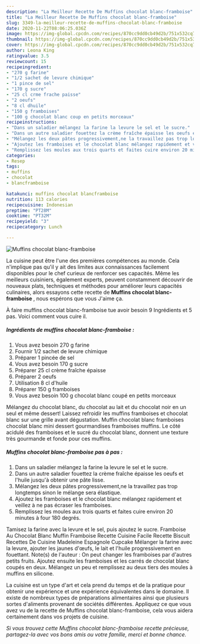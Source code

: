 ```yaml
---
description: "La Meilleur Recette De Muffins chocolat blanc-framboise"
title: "La Meilleur Recette De Muffins chocolat blanc-framboise"
slug: 3349-la-meilleur-recette-de-muffins-chocolat-blanc-framboise
date: 2020-11-22T08:06:25.036Z
image: https://img-global.cpcdn.com/recipes/870cc9dd0cb49d2b/751x532cq70/muffins-chocolat-blanc-framboise-photo-principale-de-la-recette.jpg
thumbnail: https://img-global.cpcdn.com/recipes/870cc9dd0cb49d2b/751x532cq70/muffins-chocolat-blanc-framboise-photo-principale-de-la-recette.jpg
cover: https://img-global.cpcdn.com/recipes/870cc9dd0cb49d2b/751x532cq70/muffins-chocolat-blanc-framboise-photo-principale-de-la-recette.jpg
author: Leona King
ratingvalue: 3.5
reviewcount: 15
recipeingredient:
- "270 g farine"
- "1/2 sachet de levure chimique"
- "1 pince de sel"
- "170 g sucre"
- "25 cl crme frache paisse"
- "2 oeufs"
- "8 cl dhuile"
- "150 g framboises"
- "100 g chocolat blanc coup en petits morceaux"
recipeinstructions:
- "Dans un saladier mélangez la farine la levure le sel et le sucre."
- "Dans un autre saladier fouettez la crème fraîche épaisse les oeufs et l&#39;huile jusqu&#39;à obtenir une pâte lisse."
- "Mélangez les deux pâtes progressivement,ne la travaillez pas trop longtemps sinon le mélange sera élastique."
- "Ajoutez les framboises et le chocolat blanc mélangez rapidement et veillez à ne pas écraser les framboises."
- "Remplissez les moules aux trois quarts et faites cuire environ 20 minutes à four 180 degrés."
categories:
- Resep
tags:
- muffins
- chocolat
- blancframboise

katakunci: muffins chocolat blancframboise 
nutrition: 113 calories
recipecuisine: Indonesian
preptime: "PT28M"
cooktime: "PT32M"
recipeyield: "3"
recipecategory: Lunch

---
```



![Muffins chocolat blanc-framboise](https://img-global.cpcdn.com/recipes/870cc9dd0cb49d2b/751x532cq70/muffins-chocolat-blanc-framboise-photo-principale-de-la-recette.jpg)

La cuisine peut être l'une des premières compétences au monde. Cela n'implique pas qu'il y ait des limites aux connaissances facilement disponibles pour le chef curieux de renforcer ses capacités. Même les meilleurs cuisiniers, également experts, peuvent constamment découvrir de nouveaux plats, techniques et méthodes pour améliorer leurs capacités culinaires, alors essayons cette recette de <strong> Muffins chocolat blanc-framboise </strong>, nous espérons que vous J'aime ça.

<!--inarticleads1-->

À faire muffins chocolat blanc-framboise tue avoir besoin 9 Ingrédients et 5 pas. Voici comment vous cuire il.

##### Ingrédients de muffins chocolat blanc-framboise :

1. Vous avez besoin 270 g farine
1. Fournir 1/2 sachet de levure chimique
1. Préparer 1 pincée de sel
1. Vous avez besoin 170 g sucre
1. Préparer 25 cl crème fraîche épaisse
1. Préparer 2 oeufs
1. Utilisation 8 cl d&#39;huile
1. Préparer 150 g framboises
1. Vous avez besoin 100 g chocolat blanc coupé en petits morceaux


Mélangez du chocolat blanc, du chocolat au lait et du chocolat noir en un seul et même dessert! Laissez refroidir les muffins framboises et chocolat blanc sur une grille avant dégustation. Muffin chocolat blanc framboises chocolat blanc mini dessert gourmandises framboises muffins. Le côté acidulé des framboises et le sucré du chocolat blanc, donnent une texture très gourmande et fonde pour ces muffins. 

<!--inarticleads2-->

##### Muffins chocolat blanc-framboise pas à pas :

1. Dans un saladier mélangez la farine la levure le sel et le sucre.
1. Dans un autre saladier fouettez la crème fraîche épaisse les oeufs et l&#39;huile jusqu&#39;à obtenir une pâte lisse.
1. Mélangez les deux pâtes progressivement,ne la travaillez pas trop longtemps sinon le mélange sera élastique.
1. Ajoutez les framboises et le chocolat blanc mélangez rapidement et veillez à ne pas écraser les framboises.
1. Remplissez les moules aux trois quarts et faites cuire environ 20 minutes à four 180 degrés.


Tamisez la farine avec la levure et le sel, puis ajoutez le sucre. Framboise Au Chocolat Blanc Muffin Framboise Recette Cuisine Facile Recette Biscuit Recettes De Cuisine Madeleine Espagnole Cupcake Mélanger la farine avec la levure, ajouter les jaunes d&#39;œufs, le lait et l&#39;huile progressivement en fouettant. Note(s) de l&#39;auteur : On peut changer les framboises par d&#39;autres petits fruits. Ajoutez ensuite les framboises et les carrés de chocolat blanc coupés en deux. Mélangez un peu et remplissez au deux tiers des moules à muffins en silicone. 

<!--inarticleads1-->

<p>
La cuisine est un type d'art et cela prend du temps et de la pratique pour obtenir une expérience et une expérience équivalentes dans le domaine. Il existe de nombreux types de préparations alimentaires ainsi que plusieurs sortes d'aliments provenant de sociétés différentes. Appliquez ce que vous avez vu de la recette de Muffins chocolat blanc-framboise, cela vous aidera certainement dans vos projets de cuisine.
</p>

<p>
<i>Si vous trouvez cette Muffins chocolat blanc-framboise recette précieuse, partagez-la avec vos bons amis ou votre famille, merci et bonne chance.</i>
</p>
